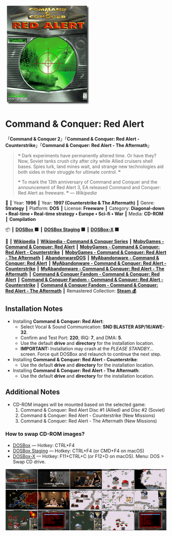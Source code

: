 ![](Thumbnail.png "application-thumbnail")

# Command & Conquer: Red Alert

「**Command & Conquer 2**」「**Command & Conquer: Red Alert - Counterstrike**」「**Command & Conquer: Red Alert - The Aftermath**」

> ❝ Dark experiments have permanently altered time. Or have they? Now, Soviet tanks crush city after city while Allied cruisers shell bases. Spies lurk, land mines wait, and strange new technologies aid both sides in their struggle for ultimate control. ❞
>
> ❝ To mark the 13th anniversary of Command and Conquer and the announcement of Red Alert 3, EA released Command and Conquer: Red Alert as freeware. ❞ — *Wikipedia*
>

📌 ┃ Year: **1996** ┃ Year: **1997 (Counterstrike & The Aftermath)** ┃ Genre: **Strategy** ┃ Platform: **DOS** ┃ License: **Freeware** ┃ Category: **Diagonal-down • Real-time • Real-time strategy • Europe • Sci-fi • War** ┃ Media: **CD-ROM** ┃ **Compilation** 

📦 ┃ **[DOSBox](https://www.dosbox.com/) 🟩** ┃ **[DOSBox Staging](https://dosbox-staging.github.io/) 🟩** ┃ **[DOSBox-X](https://dosbox-x.com/) 🟩** 

📎 ┃ **[Wikipedia](https://en.wikipedia.org/wiki/Command_%26_Conquer:_Red_Alert)** ┃ **[Wikipedia - Command & Conquer Series](https://en.wikipedia.org/wiki/Command_%26_Conquer)** ┃ **[MobyGames - Command & Conquer: Red Alert](https://www.mobygames.com/game/485/command-conquer-red-alert/)** ┃ **[MobyGames - Command & Conquer: Red Alert - Counterstrike](https://www.mobygames.com/game/863/command-conquer-red-alert-counterstrike/)** ┃ **[MobyGames - Command & Conquer: Red Alert - The Aftermath](https://www.mobygames.com/game/866/command-conquer-red-alert-the-aftermath/)** ┃ **[AbandonwareDOS](https://www.abandonwaredos.com/abandonware-game.php?abandonware=Command+%26amp%3B+Conquer%3A+Red+Alert&gid=1872)** ┃ **[MyAbandonware - Command & Conquer: Red Alert](https://www.myabandonware.com/game/command-conquer-red-alert-7pi)** ┃ **[MyAbandonware - Command & Conquer: Red Alert - Counterstrike](https://www.myabandonware.com/game/command-conquer-red-alert-counterstrike-7pk)** ┃ **[MyAbandonware - Command & Conquer: Red Alert - The Aftermath](https://www.myabandonware.com/game/command-conquer-red-alert-the-aftermath-7pj)** ┃ **[Command & Conquer Fandom - Command & Conquer: Red Alert](https://cnc.fandom.com/wiki/Command_%26_Conquer:_Red_Alert)** ┃ **[Command & Conquer Fandom - Command & Conquer: Red Alert - Counterstrike](https://cnc.fandom.com/wiki/Command_%26_Conquer:_Red_Alert_-_Counterstrike)** ┃ **[Command & Conquer Fandom - Command & Conquer: Red Alert - The Aftermath](https://cnc.fandom.com/wiki/Command_%26_Conquer:_Red_Alert_-_The_Aftermath)** ┃ Remastered Collection: **[Steam 💰](https://store.steampowered.com/app/1213210/Command__Conquer_Remastered_Collection/)** 

## Installation Notes
- Installing **Command & Conquer: Red Alert**:
  - Select Vocal & Sound Communication: **SND BLASTER ASP/16/AWE-32**.
  - Confirm and Test Port: **220**, IRQ: **7**, and DMA: **5**.
  - Use the default **drive** and **directory** for the installation location.
  - **IMPORTANT:** Installation may crash at the *PLEASE STANDBY...* screen. Force quit DOSBox and relaunch to continue the next step.
- Installing **Command & Conquer: Red Alert - Counterstrike**:
  - Use the default **drive** and **directory** for the installation location.
- Installing **Command & Conquer: Red Alert - The Aftermath**:
  - Use the default **drive** and **directory** for the installation location.

## Additional Notes
- CD-ROM images will be mounted based on the selected game:
  1. Command & Conquer: Red Alert Disc #1 (Allied) and  Disc #2 (Soviet)
  2. Command & Conquer: Red Alert - Counterstrike (New Missions)
  3. Command & Conquer: Red Alert - The Aftermath (New Missions)

### How to swap CD-ROM images?
- [DOSBox](https://www.dosbox.com/wiki/DOSBox_FAQ#Swapping_CD_images) — Hotkey: CTRL+F4
- [DOSBox Staging](https://github.com/dosbox-staging/dosbox-staging/blob/main/README) — Hotkey: CTRL+F4 (or CMD+F4 on macOS)
- [DOSBox-X](https://dosbox-x.com/wiki/Guide%3AManaging-image-files-in-DOSBox%E2%80%90X#_mounting_multiple_cd_or_dvd_images) — Hotkey: F11+CTRL+C (or F12+D on macOS). Menu: DOS > Swap CD drive.

![](Montage.png "Command & Conquer: Red Alert")

